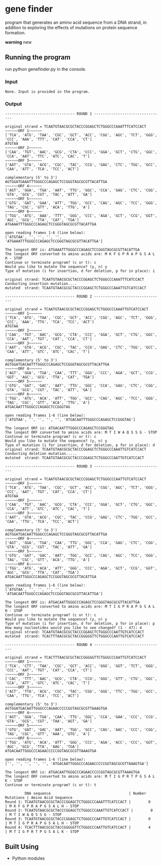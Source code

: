 # gene finder 
program that generates an amino acid sequence from a DNA strand, in addition to exploring the effects of mutations on protein sequence formation.

**warning**
new

## Running the program 
run python genefinder.py in the console.

### Input 
``` None. Input is provided in the program. ```

### Output 

``` 
-------------------------------- ROUND 1 --------------------------------

original strand = TCAATGTAACGCGCTACCCGGAGCTCTGGGCCCAAATTTCATCCACT
~~~~~~ORF 1~~~~~~
['TCA', 'ATG', 'TAA', 'CGC', 'GCT', 'ACC', 'CGG', 'AGC', 'TCT', 'GGG', 'CCC', 'AAA', 'TTT', 'CAT', 'CCA', 'CT']
ATGTAA
~~~~~~ORF 2~~~~~~
['CAA', 'TGT', 'AAC', 'GCG', 'CTA', 'CCC', 'GGA', 'GCT', 'CTG', 'GGC', 'CCA', 'AAT', 'TTC', 'ATC', 'CAC', 'T']
~~~~~~ORF 3~~~~~~
['AAT', 'GTA', 'ACG', 'CGC', 'TAC', 'CCG', 'GAG', 'CTC', 'TGG', 'GCC', 'CAA', 'ATT', 'TCA', 'TCC', 'ACT']

complementary (5' to 3') AGTGGATGAAATTTGGGCCCAGAGCTCCGGGTAGCGCGTTACATTGA
~~~~~~ORF 4~~~~~~
['AGT', 'GGA', 'TGA', 'AAT', 'TTG', 'GGC', 'CCA', 'GAG', 'CTC', 'CGG', 'GTA', 'GCG', 'CGT', 'TAC', 'ATT', 'GA']
~~~~~~ORF 5~~~~~~
['GTG', 'GAT', 'GAA', 'ATT', 'TGG', 'GCC', 'CAG', 'AGC', 'TCC', 'GGG', 'TAG', 'CGC', 'GTT', 'ACA', 'TTG', 'A']
~~~~~~ORF 6~~~~~~
['TGG', 'ATG', 'AAA', 'TTT', 'GGG', 'CCC', 'AGA', 'GCT', 'CCG', 'GGT', 'AGC', 'GCG', 'TTA', 'CAT', 'TGA']
ATGAAATTTGGGCCCAGAGCTCCGGGTAGCGCGTTACATTGA

open reading frames 1-6 (line below): 
['ATGTAA', '', '', '', '', 'ATGAAATTTGGGCCCAGAGCTCCGGGTAGCGCGTTACATTGA']

The longest ORF is: ATGAAATTTGGGCCCAGAGCTCCGGGTAGCGCGTTACATTGA
The longest ORF converted to amino acids are: M K F G P R A P G S A L H - STOP 
Continue or terminate program? (c or t): c
Would you like to mutate the sequence? (y, n) y
Type of mutation (i for insertion, d for deletion, p for in place): i

original strand: TCAATGTAACGCGCTACCCGGAGCTCTGGGCCCAAATTTCATCCACT
Conducting insertion mutation....
mutated  strand: TCAATGTAACGCGCTACCCGGAGCTCTGGGCCCAAATTGTCATCCACT

-------------------------------- ROUND 2 --------------------------------

original strand = TCAATGTAACGCGCTACCCGGAGCTCTGGGCCCAAATTGTCATCCACT
~~~~~~ORF 1~~~~~~
['TCA', 'ATG', 'TAA', 'CGC', 'GCT', 'ACC', 'CGG', 'AGC', 'TCT', 'GGG', 'CCC', 'AAA', 'TTG', 'TCA', 'TCC', 'ACT']
ATGTAA
~~~~~~ORF 2~~~~~~
['CAA', 'TGT', 'AAC', 'GCG', 'CTA', 'CCC', 'GGA', 'GCT', 'CTG', 'GGC', 'CCA', 'AAT', 'TGT', 'CAT', 'CCA', 'CT']
~~~~~~ORF 3~~~~~~
['AAT', 'GTA', 'ACG', 'CGC', 'TAC', 'CCG', 'GAG', 'CTC', 'TGG', 'GCC', 'CAA', 'ATT', 'GTC', 'ATC', 'CAC', 'T']

complementary (5' to 3') AGTGGATGACAATTTGGGCCCAGAGCTCCGGGTAGCGCGTTACATTGA
~~~~~~ORF 4~~~~~~
['AGT', 'GGA', 'TGA', 'CAA', 'TTT', 'GGG', 'CCC', 'AGA', 'GCT', 'CCG', 'GGT', 'AGC', 'GCG', 'TTA', 'CAT', 'TGA']
~~~~~~ORF 5~~~~~~
['GTG', 'GAT', 'GAC', 'AAT', 'TTG', 'GGC', 'CCA', 'GAG', 'CTC', 'CGG', 'GTA', 'GCG', 'CGT', 'TAC', 'ATT', 'GA']
~~~~~~ORF 6~~~~~~
['TGG', 'ATG', 'ACA', 'ATT', 'TGG', 'GCC', 'CAG', 'AGC', 'TCC', 'GGG', 'TAG', 'CGC', 'GTT', 'ACA', 'TTG', 'A']
ATGACAATTTGGGCCCAGAGCTCCGGGTAG

open reading frames 1-6 (line below): 
['ATGTAA', '', '', '', '', 'ATGACAATTTGGGCCCAGAGCTCCGGGTAG']

The longest ORF is: ATGACAATTTGGGCCCAGAGCTCCGGGTAG
The longest ORF converted to amino acids are: M T I W A Q S S G - STOP 
Continue or terminate program? (c or t): c
Would you like to mutate the sequence? (y, n) y
Type of mutation (i for insertion, d for deletion, p for in place): d
original strand: TCAATGTAACGCGCTACCCGGAGCTCTGGGCCCAAATTGTCATCCACT
Conducting deletion mutation.....
mutated  strand: TCAATGTAACGCGCTACCCGGAGCTCTGGGCCCAATTGTCATCCACT

-------------------------------- ROUND 3 --------------------------------

original strand = TCAATGTAACGCGCTACCCGGAGCTCTGGGCCCAATTGTCATCCACT
~~~~~~ORF 1~~~~~~
['TCA', 'ATG', 'TAA', 'CGC', 'GCT', 'ACC', 'CGG', 'AGC', 'TCT', 'GGG', 'CCC', 'AAT', 'TGT', 'CAT', 'CCA', 'CT']
ATGTAA
~~~~~~ORF 2~~~~~~
['CAA', 'TGT', 'AAC', 'GCG', 'CTA', 'CCC', 'GGA', 'GCT', 'CTG', 'GGC', 'CCA', 'ATT', 'GTC', 'ATC', 'CAC', 'T']
~~~~~~ORF 3~~~~~~
['AAT', 'GTA', 'ACG', 'CGC', 'TAC', 'CCG', 'GAG', 'CTC', 'TGG', 'GCC', 'CAA', 'TTG', 'TCA', 'TCC', 'ACT']

complementary (5' to 3') AGTGGATGACAATTGGGCCCAGAGCTCCGGGTAGCGCGTTACATTGA
~~~~~~ORF 4~~~~~~
['AGT', 'GGA', 'TGA', 'CAA', 'TTG', 'GGC', 'CCA', 'GAG', 'CTC', 'CGG', 'GTA', 'GCG', 'CGT', 'TAC', 'ATT', 'GA']
~~~~~~ORF 5~~~~~~
['GTG', 'GAT', 'GAC', 'AAT', 'TGG', 'GCC', 'CAG', 'AGC', 'TCC', 'GGG', 'TAG', 'CGC', 'GTT', 'ACA', 'TTG', 'A']
~~~~~~ORF 6~~~~~~
['TGG', 'ATG', 'ACA', 'ATT', 'GGG', 'CCC', 'AGA', 'GCT', 'CCG', 'GGT', 'AGC', 'GCG', 'TTA', 'CAT', 'TGA']
ATGACAATTGGGCCCAGAGCTCCGGGTAGCGCGTTACATTGA

open reading frames 1-6 (line below): 
['ATGTAA', '', '', '', '', 'ATGACAATTGGGCCCAGAGCTCCGGGTAGCGCGTTACATTGA']

The longest ORF is: ATGACAATTGGGCCCAGAGCTCCGGGTAGCGCGTTACATTGA
The longest ORF converted to amino acids are: M T I G P R A P G S A L H - STOP 
Continue or terminate program? (c or t): c
Would you like to mutate the sequence? (y, n) y
Type of mutation (i for insertion, d for deletion, p for in place): p
How many nucleotides would you like to see changed? (1 - 47): 4
original strand: TCAATGTAACGCGCTACCCGGAGCTCTGGGCCCAATTGTCATCCACT
mutated  strand: TCACTTTAACGCGCTACCGGGGGTTCTGGGCCCAATTGTCATCCACT

-------------------------------- ROUND 4 --------------------------------

original strand = TCACTTTAACGCGCTACCGGGGGTTCTGGGCCCAATTGTCATCCACT
~~~~~~ORF 1~~~~~~
['TCA', 'CTT', 'TAA', 'CGC', 'GCT', 'ACC', 'GGG', 'GGT', 'TCT', 'GGG', 'CCC', 'AAT', 'TGT', 'CAT', 'CCA', 'CT']
~~~~~~ORF 2~~~~~~
['CAC', 'TTT', 'AAC', 'GCG', 'CTA', 'CCG', 'GGG', 'GTT', 'CTG', 'GGC', 'CCA', 'ATT', 'GTC', 'ATC', 'CAC', 'T']
~~~~~~ORF 3~~~~~~
['ACT', 'TTA', 'ACG', 'CGC', 'TAC', 'CGG', 'GGG', 'TTC', 'TGG', 'GCC', 'CAA', 'TTG', 'TCA', 'TCC', 'ACT']

complementary (5' to 3') AGTGGATGACAATTGGGCCCAGAACCCCCGGTAGCGCGTTAAAGTGA
~~~~~~ORF 4~~~~~~
['AGT', 'GGA', 'TGA', 'CAA', 'TTG', 'GGC', 'CCA', 'GAA', 'CCC', 'CCG', 'GTA', 'GCG', 'CGT', 'TAA', 'AGT', 'GA']
~~~~~~ORF 5~~~~~~
['GTG', 'GAT', 'GAC', 'AAT', 'TGG', 'GCC', 'CAG', 'AAC', 'CCC', 'CGG', 'TAG', 'CGC', 'GTT', 'AAA', 'GTG', 'A']
~~~~~~ORF 6~~~~~~
['TGG', 'ATG', 'ACA', 'ATT', 'GGG', 'CCC', 'AGA', 'ACC', 'CCC', 'GGT', 'AGC', 'GCG', 'TTA', 'AAG', 'TGA']
ATGACAATTGGGCCCAGAACCCCCGGTAGCGCGTTAAAGTGA

open reading frames 1-6 (line below): 
['', '', '', '', '', 'ATGACAATTGGGCCCAGAACCCCCGGTAGCGCGTTAAAGTGA']

The longest ORF is: ATGACAATTGGGCCCAGAACCCCCGGTAGCGCGTTAAAGTGA
The longest ORF converted to amino acids are: M T I G P R T P G S A L K - STOP 
Continue or terminate program? (c or t): t

         DNA sequence                                    | Number Mutations | Amino Acid Sequence 
Round 1: TCAATGTAACGCGCTACCCGGAGCTCTGGGCCCAAATTTCATCCACT |        0         | M K F G P R A P G S A L H - STOP 
Round 2: TCAATGTAACGCGCTACCCGGAGCTCTGGGCCCAAATTGTCATCCACT |        0         | M T I W A Q S S G - STOP 
Round 3: TCAATGTAACGCGCTACCCGGAGCTCTGGGCCCAATTGTCATCCACT |        0         | M T I G P R A P G S A L H - STOP 
Round 4: TCACTTTAACGCGCTACCGGGGGTTCTGGGCCCAATTGTCATCCACT |        4         | M T I G P R T P G S A L K - STOP 

``` 

## Built Using 
* Python modules